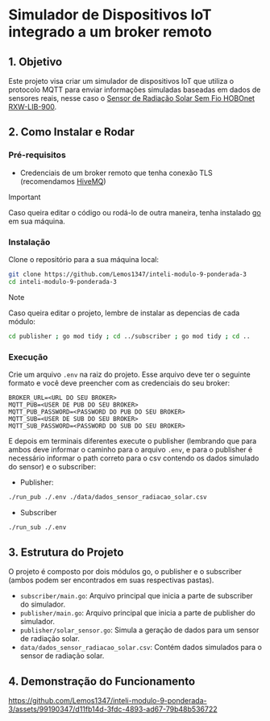 # Simulador de Dispositivos IoT integrado a um broker remoto

## 1. Objetivo

Este projeto visa criar um simulador de dispositivos IoT que utiliza o protocolo MQTT para enviar informações simuladas baseadas em dados de sensores reais, nesse caso o [Sensor de Radiação Solar Sem Fio HOBOnet RXW-LIB-900](https://sigmasensors.com.br/produtos/sensor-de-radiacao-solar-sem-fio-hobonet-rxw-lib-900).

## 2. Como Instalar e Rodar

### Pré-requisitos

- Credenciais de um broker remoto que tenha conexão TLS (recomendamos [HiveMQ](https://www.hivemq.com/))

> [!IMPORTANT]
> Caso queira editar o código ou rodá-lo de outra maneira, tenha instalado [go](https://go.dev/doc/install) em sua máquina.

### Instalação

Clone o repositório para a sua máquina local:

```bash
git clone https://github.com/Lemos1347/inteli-modulo-9-ponderada-3
cd inteli-modulo-9-ponderada-3
```

> [!NOTE]
> Caso queira editar o projeto, lembre de instalar as depencias de cada módulo:
>
> ```bash
> cd publisher ; go mod tidy ; cd ../subscriber ; go mod tidy ; cd ..
> ```

### Execução

Crie um arquivo `.env` na raiz do projeto. Esse arquivo deve ter o seguinte formato e você deve preencher com as credenciais do seu broker:

```env
BROKER_URL=<URL DO SEU BROKER>
MQTT_PUB=<USER DE PUB DO SEU BROKER>
MQTT_PUB_PASSWORD=<PASSWORD DO PUB DO SEU BROKER>
MQTT_SUB=<USER DE SUB DO SEU BROKER>
MQTT_SUB_PASSWORD=<PASSWORD DO SUB DO SEU BROKER>
```

E depois em terminais diferentes execute o publisher (lembrando que para ambos deve informar o caminho para o arquivo `.env`, e para o publisher é necessário informar o path correto para o csv contendo os dados simulado do sensor) e o subscriber:

- Publisher:

```bash
./run_pub ./.env ./data/dados_sensor_radiacao_solar.csv
```

- Subscriber

```bash
./run_sub ./.env
```

## 3. Estrutura do Projeto

O projeto é composto por dois módulos go, o publisher e o subscriber (ambos podem ser encontrados em suas respectivas pastas).

- `subscriber/main.go`: Arquivo principal que inicia a parte de subscriber do simulador.
- `publisher/main.go`: Arquivo principal que inicia a parte de publisher do simulador.
- `publisher/solar_sensor.go`: Simula a geração de dados para um sensor de radiação solar.
- `data/dados_sensor_radiacao_solar.csv`: Contém dados simulados para o sensor de radiação solar.

## 4. Demonstração do Funcionamento

https://github.com/Lemos1347/inteli-modulo-9-ponderada-3/assets/99190347/d11fb14d-3fdc-4893-ad67-79b48b536722
